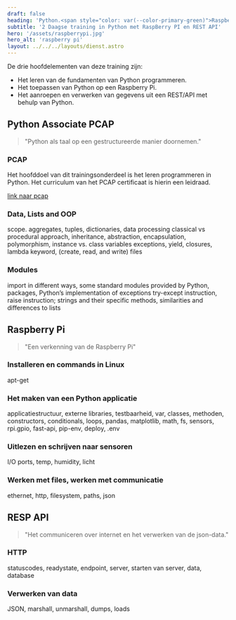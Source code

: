 ```yaml
---
draft: false
heading: 'Python.<span style="color: var(--color-primary-green)">RaspberryPI</span>_'
subtitle: '2 Daagse training in Python met RaspBerry PI en REST API'
hero: '/assets/raspberrypi.jpg'
hero_alt: 'raspberry pi'
layout: ../../../layouts/dienst.astro
---
```


De drie hoofdelementen van deze training zijn:

- Het leren van de fundamenten van Python programmeren.
- Het toepassen van Python op een Raspberry Pi.
- Het aanroepen en verwerken van gegevens uit een REST/API met behulp van Python.

## Python Associate PCAP

> "Python als taal op een gestructureerde manier doornemen."

### PCAP

Het hoofddoel van dit trainingsonderdeel is het leren programmeren in Python.
Het curriculum van het PCAP certificaat is hierin een leidraad.

[link naar pcap](https://pythoninstitute.org/certification/pcap-certification-associate/)

### Data, Lists and OOP

scope. aggregates, tuples, dictionaries, data processing
classical vs procedural approach, inheritance, abstraction, encapsulation, polymorphism, instance vs. class variables
exceptions, yield, closures, lambda keyword, (create, read, and write) files

### Modules

import in different ways, some standard modules provided by Python, packages, Python’s implementation of exceptions
try-except instruction, raise instruction; strings and their specific methods, similarities and differences to lists

## Raspberry Pi

> "Een verkenning van de Raspberry Pi"

### Installeren en commands in Linux

apt-get

### Het maken van een Python applicatie

applicatiestructuur, externe libraries, testbaarheid, var, classes, methoden, constructors, conditionals, loops, pandas, matplotlib, math, fs, sensors, rpi.gpio, fast-api, pip-env, deploy, .env

### Uitlezen en schrijven naar sensoren

I/O ports, temp, humidity, licht

### Werken met files, werken met communicatie

ethernet, http, filesystem, paths, json

## RESP API

> "Het communiceren over internet en het verwerken van de json-data."

### HTTP

statuscodes, readystate, endpoint, server, starten van server, data, database

### Verwerken van data

JSON, marshall, unmarshall, dumps, loads